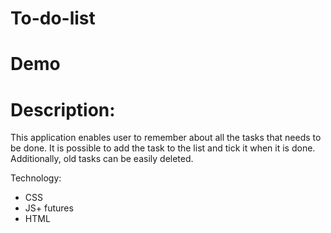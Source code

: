 # To-do-list

# Demo

# Description:
This application enables user to remember about all the tasks that needs to be done. It is possible to add the task to the list and tick it when it is done. Additionally, old tasks can be easily deleted.

Technology:
- CSS
- JS+ futures
- HTML
